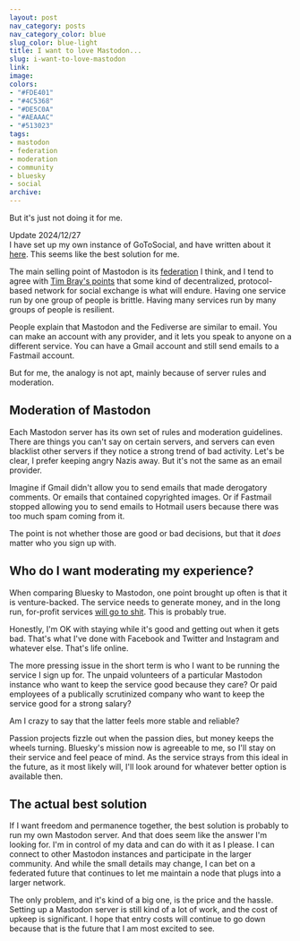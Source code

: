 ```yaml
---
layout: post
nav_category: posts
nav_category_color: blue
slug_color: blue-light
title: I want to love Mastodon...
slug: i-want-to-love-mastodon
link:
image:
colors:
- "#FDE401"
- "#4C5368"
- "#DE5C0A"
- "#AEAAAC"
- "#513023"
tags:
- mastodon
- federation
- moderation
- community
- bluesky
- social
archive:
---
```


But it's just not doing it for me.

<div class="callout">
<div class="title">Update 2024/12/27</div>
I have set up my own instance of GoToSocial, and have written about it <a href="/2024/12/27/installing-gotosocial-on-coolify.html">here</a>. 
This seems like the best solution for me.
</div>

The main selling point of Mastodon is its [federation](https://docs.joinmastodon.org/#federation) I think, and I tend to agree with [Tim Bray's points](https://www.tbray.org/ongoing/When/202x/2024/11/15/Not-Bluesky) that some kind of decentralized, protocol-based network for social exchange is what will endure. Having one service run by one group of people is brittle. Having many services run by many groups of people is resilient.

People explain that Mastodon and the Fediverse are similar to email. You can make an account with any provider, and it lets you speak to anyone on a different service. You can have a Gmail account and still send emails to a Fastmail account.

But for me, the analogy is not apt, mainly because of server rules and moderation.

## Moderation of Mastodon

Each Mastodon server has its own set of rules and moderation guidelines. There are things you can't say on certain servers, and servers can even blacklist other servers if they notice a strong trend of bad activity. Let's be clear, I prefer keeping angry Nazis away. But it's not the same as an email provider. 

Imagine if Gmail didn't allow you to send emails that made derogatory comments. Or emails that contained copyrighted images. Or if Fastmail stopped allowing you to send emails to Hotmail users because there was too much spam coming from it. 

The point is not whether those are good or bad decisions, but that it *does* matter who you sign up with.

## Who do I want moderating my experience?

When comparing Bluesky to Mastodon, one point brought up often is that it is venture-backed. The service needs to generate money, and in the long run, for-profit services [will go to shit](https://en.wikipedia.org/wiki/Enshittification). This is probably true.

Honestly, I'm OK with staying while it's good and getting out when it gets bad. That's what I've done with Facebook and Twitter and Instagram and whatever else. That's life online.

The more pressing issue in the short term is who I want to be running the service I sign up for. The unpaid volunteers of a particular Mastodon instance who want to keep the service good because they care? Or paid employees of a publically scrutinized company who want to keep the service good for a strong salary? 

Am I crazy to say that the latter feels more stable and reliable?

Passion projects fizzle out when the passion dies, but money keeps the wheels turning. Bluesky's mission now is agreeable to me, so I'll stay on their service and feel peace of mind. As the service strays from this ideal in the future, as it most likely will, I'll look around for whatever better option is available then.

## The actual best solution

If I want freedom and permanence together, the best solution is probably to run my own Mastodon server. And that does seem like the answer I'm looking for. I'm in control of my data and can do with it as I please. I can connect to other Mastodon instances and participate in the larger community. And while the small details may change, I can bet on a federated future that continues to let me maintain a node that plugs into a larger network. 

The only problem, and it's kind of a big one, is the price and the hassle. Setting up a Mastodon server is still kind of a lot of work, and the cost of upkeep is significant. I hope that entry costs will continue to go down because that is the future that I am most excited to see.
